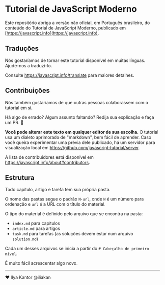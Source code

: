 # Tutorial de JavaScript Moderno

Este repositório abriga a versão não oficial, em Português brasileiro, do conteúdo do Tutorial de JavaScript Moderno, publicado em [https://javascript.info](https://javascript.info).

## Traduções

Nós gostaríamos de tornar este tutorial disponível em muitas línguas. Ajude-nos a traduzi-lo.

Consulte <https://javascript.info/translate> para maiores detalhes.

## Contribuições

Nós também gostaríamos de que outras pessoas colaborassem com o tutorial em si.

Há algo de errado? Algum assunto faltando? Redija sua explicação e faça um PR. 👏

**Você pode alterar este texto em qualquer editor de sua escolha.** O tutorial usa um dialeto aprimorado de "markdown", bem fácil de aprender. Caso você queira experimentar uma prévia dele publicado, há um servidor para visualização local em <https://github.com/javascript-tutorial/server>.

A lista de contribuidores está disponível em <https://javascript.info/about#contributors>.

## Estrutura

Todo capítulo, artigo e tarefa tem sua própria pasta.

O nome das pastas segue o padrão `N-url`, onde `N` é um número para ordenação e `url` é a URL com o título do material.

O tipo do material é definido pelo arquivo que se encontra na pasta:

  - `index.md` para capítulos
  - `article.md` para artigos
  - `task.md` para tarefas (as soluções devem estar num arquivo `solution.md`)

Cada um desses arquivos se inicia a partir do `# Cabeçalho de primeiro nível`.

É muito fácil acrescentar algo novo.

---
♥
Ilya Kantor @iliakan
